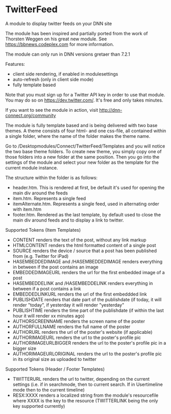 TwitterFeed
===========

A module to display twitter feeds on your DNN site

The module has been inspired and partially ported from the work of Thorsten Weggen on his great new module. See https://bbnews.codeplex.com for more information.

The module can only run in DNN versions gretaer than 7.2.1

Features:
- client side rendering, if enabled in modulesettings
- auto-refresh (only in client side mode)
- fully template based


Note that you must sign up for a Twitter API key in order to use that module. You may do so on https://dev.twitter.com/. It's free and only takes minutes.

If you want to see the module in action, visit http://dnn-connect.org/community

The module is fully template based and is being delivered with two base themes. A theme consists of four html- and one css-file, all contained within a single folder, where the name of the folder makes the theme name.

Go to /Desktopmodules/Connect/TwitterFeed/Templates and you will notice the two base theme folders. To create new theme, you simply copy one of those folders into a new folder at the same position. Then you go into the settings of the module and select your new folder as the template for the current module instance.

The structure within the folder is as follows:

- header.htm. This is rendered at first, be default it's used for opening the main div around the feeds
- item.htm. Represents a single feed
- itemAlternate.htm. Represents a single feed, used in alternating order with item.htm
- footer.htm. Rendered as the last template, by default used to close the main div around feeds and to display a link to twitter.

Supported Tokens (Item Templates)

- CONTENT   renders the text of the post, without any link markup
- HTMLCONTENT   renders the html formatted content of a single post
- SOURCE        renders the device / source that a post has been published from (e.g. Twitter for iPad)
- HASEMBEDDEDIMAGE and /HASEMBEDDEDIMAGE renders everything in between if the post contains an image
- EMBEDDEDIMAGEURL  renders the url for the first embedded image of a post
- HASEMBEDDELINK and /HASEMBEDDELINK renders everything in between if a post contains a link
- EMBEDDEDLINKURL    renders the url of the first embeddded link
- PUBLISHDATE   renders that date part of the publishdate (if today, it will render "today", if yesterday it will render "yesterday"
- PUBLISHTIME   renders the time part of the publishdate (if within the last hour it will render xx minutes ago)
- AUTHORSCREENNAME  renders the screen name of the poster
- AUTHORFULLNAME renders the full name of the poster
- AUTHORURL renders the url of the poster's website (if applicable)
- AUTHORIMAGEURL  renders the url to the poster's profile pic
- AUTHORIMAGEURLBIGGER renders the url to the poster's profile pic in a bigger size
- AUTHORIMAGEURLORIGINAL renders the url to the poster's profile pic in its original size as uploaded to twitter


Supported Tokens (Header / Footer Templates)

- TWITTERURL  renders the url to twitter, depending on the current settings (i.e. if in searchmode, then to current search. If in Usertimeline mode then to the current timeline)
- RESX:XXXX renders a localized string from the module's resourcefile where XXXX is the key to the resource (TWITTERLINK being the only key supported currently)
